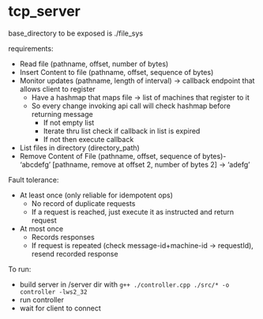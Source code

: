# tcp_server

base_directory to be exposed is ./file_sys

requirements:
- Read file (pathname, offset, number of bytes)
- Insert Content to file (pathname, offset, sequence of bytes)
- Monitor updates (pathname, length of interval) -> callback endpoint that allows client to register
    - Have a hashmap that maps file -> list of machines that register to it
    - So every change invoking api call will check hashmap before returning message
        - If not empty list
        - Iterate thru list check if callback in list is expired
        - If not then execute callback
- List files in directory (directory_path)
- Remove Content of File (pathname, offset, sequence of bytes)- ‘abcdefg’ [pathname, remove at offset 2, number of bytes 2] -> ‘adefg’

Fault tolerance:
- At least once (only reliable for idempotent ops)
    - No record of duplicate requests
    - If a request is reached, just execute it as instructed and return request
- At most once
    - Records responses
    - If request is repeated (check message-id+machine-id -> requestId), resend recorded response

To run:
- build server in /server dir with `g++ ./controller.cpp ./src/* -o controller -lws2_32`
- run controller
- wait for client to connect